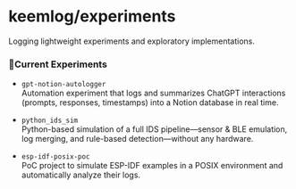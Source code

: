 # keemlog/experiments
Logging lightweight experiments and exploratory implementations.


### 📁Current Experiments
- `gpt-notion-autologger`  
  Automation experiment that logs and summarizes ChatGPT interactions (prompts, responses, timestamps) into a Notion database in real time.

- `python_ids_sim`  
  Python-based simulation of a full IDS pipeline—sensor & BLE emulation, log merging, and rule-based detection—without any hardware.

- `esp-idf-posix-poc`  
  PoC project to simulate ESP-IDF examples in a POSIX environment and automatically analyze their logs.  
